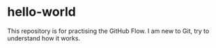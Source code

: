 # hello-world
This repository is for practising the GitHub Flow.
I am new to Git, try to understand how it works.
